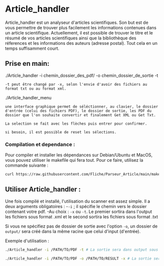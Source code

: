 # Article_handler

Article_handler est un analyseur d'articles scientifiques. Son but est de vous permettre de trouver plus facilement les informations contenues dans un article scientifique.
Actuellement, il est possible de trouver le titre et le résumé de vos articles scientifiques ainsi que la bibliothèque des réferences et les informations des auteurs (adresse postal). Tout cela en un temps suffisamment court.
## Prise en main:

./Article_handler -i chemin_dossier_des_pdf/ -o chemin_dossier_de_sortie -t

	-t peut être changé par -x, selon l'envie d'avoir des fichiers au format txt ou au format xml.
	
./Article_handler_menu

	une interface graphique permet de séléctionner, au clavier, le dossier d'entrée (celui des fichiers PDF), le dossier de sortie, les PDF du dossier que l'on souhaite convertir et finalement Get XML ou Get Txt.
	
	La selection se fait avec les flèches puis entrer pour confirmer.
	
	si besoin, il est possible de reset les sélections.

### Compilation et dependance :

Pour compiler et installer les dépendances sur Debian/Ubuntu et MacOS, vous pouvez utiliser le makefile qui fera tout. Pour ce faire, utilisez la commande suivante :
```bash
curl https://raw.githubusercontent.com/Fliche/Parseur_Article/main/makefile && make clone && cd Parseur_Article && make
```

## Utiliser Article_handler :

Une fois compilé et installé, l'utilisation du scanner est assez simple.
Il a deux arguments obligatoires : 
  -`-i` ; il spécifie le chemin vers le dossier contenant votre pdf.
  -Au choix : `-x` ou `-t`. Le premier sortira dans l'output les fichiers sous format .xml et le second sortira les fichiers sous format .txt

Si vous ne spécifiez pas de dossier de sortie avec l'option `-o`, un dossier de `output/` sera créé dans la même racine que celui d'input (d'entrée).



Exemple d'utilisation :
```bash
./Article_handler -i /PATH/TO/PDF -t # La sortie sera dans output sous format .txt

./Article_handler -i /PATH/TO/PDF -o /PATH/TO/RESULT -x # La sortie sera dans /PATH/TO/RESULT.xml
```
